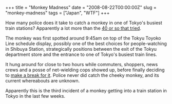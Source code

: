+++
title = "Monkey Madness"
date = "2008-08-22T00:00:00Z"
slug = "monkey-madness"
tags = ["Japan", "WTF"]
+++

How many police does it take to catch a monkey in one of Tokyo's busiest train
stations? Apparently a lot more than the [40 or so that
tried][yt_monkey_at_shibuya].<!--more-->

The monkey was first spotted around 9:45am on top of the Tokyu Toyoko Line
schedule display, possibly one of the best choices for people-watching in
Shibuya Station, strategically positions between the exit of the Tokyu
department store and the entrance to one of Tokyo's busiest train lines.  
  
It hung around for close to two hours while commuters, shoppers, news crews and
a posse of net-wielding cops showed up, before finally deciding to
[make a break for it][yt_news]. Police never did catch the cheeky
monkey, and its current whereabouts are unknown.

Apparently this is the third incident of a monkey getting into a train station
in Tokyo in the last few weeks.

[yt_monkey_at_shibuya]: https://jp.youtube.com/watch?v=1LbhEJ2NUxE
[yt_news]: https://jp.youtube.com/watch?v=AKFh-Wc7KSE
